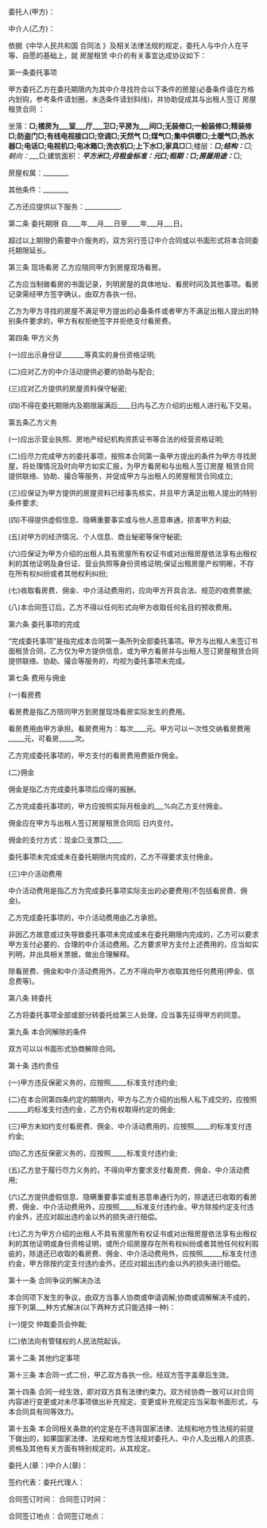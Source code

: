 
 


委托人(甲方)：


中介人(乙方)：


依据《中华人民共和国
合同法
》及相关法律法规的规定，委托人与中介人在平等、自愿的基础上，就
房屋租赁
中介的有关事宜达成协议如下：


第一条委托事项


甲方委托乙方在委托期限内为其中介寻找符合以下条件的房屋(必备条件请在方格内划钩，参考条件请划圈，未选条件请划斜线)，并协助促成其与出租人签订
房屋租赁合同
：


坐落：____□;楼房为___室___厅___卫□;平房为___间□;无装修□;一般装修□;精装修□;防盗门□;有线电视接口□;空调□;天然气 □;煤气□;集中供暖□;土暖气□;热水器□;电话□;电视机□;电冰箱□;洗衣机□;上下水□;家具□____□;楼层：___□;结构：____□;朝向：____□;建筑面积：_____平方米□;月租金标准：____元□;租期：____□;房屋用途：_____□;


房屋权属：________


其他条件：________


乙方还应提供以下服务：___________.


第二条 委托期限 自____年___月___日至____年___月___日。


超过以上期限仍需要中介服务的，双方另行签订中介合同或以书面形式将本合同委托期限延长。


第三条 现场看房 乙方应陪同甲方到房屋现场看房。


乙方应当制做看房的书面记录，列明房屋的具体地址、看房时间及其他事项。看房记录需经甲方签字确认，由双方各执一份。


乙方为甲方寻找的房屋不满足甲方提出的必备条件或者甲方不满足出租人提出的特别条件要求的，甲方有权拒绝签字并拒绝支付看房费。


第四条 甲方义务


(一)应出示身份证_______等真实的身份资格证明;


(二)应对乙方的中介活动提供必要的协助与配合;


(三)应对乙方提供的房屋资料保守秘密;


(四)不得在委托期限内及期限届满后____日内与乙方介绍的出租人进行私下交易。


第五条乙方义务


(一)应出示营业执照、房地产经纪机构资质证书等合法的经营资格证明;


(二)应尽力完成甲方的委托事项，按照本合同第一条甲方提出的条件为甲方寻找房屋，将处理情况及时向甲方如实汇报，为甲方看房和与出租人签订房屋
租赁合同
提供联络、协助、撮合等服务，并促成甲方与出租人的房屋租赁合同成立;


(三)应保证为甲方提供的房屋资料已经事先核实，并且甲方满足出租人提出的特别条件要求;


(四)不得提供虚假信息、隐瞒重要事实或与他人恶意串通，损害甲方利益;


(五)对甲方的经济情况、个人信息、商业秘密等保守秘密;


(六)应保证为甲方介绍的出租人具有房屋所有权证书或对出租房屋依法享有出租权利的其他证明及身份证、营业执照等身份资格证明;保证出租房屋产权明晰，不存在所有权纠纷或者其他权利纠纷;


(七)收取看房费、佣金、中介活动费用的，应向甲方开具合法、规范的收费票据;


(八)本合同签订后，乙方不得以任何形式向甲方收取任何名目的预收费用。


第六条 委托事项的完成


“完成委托事项”是指完成本合同第一条所列全部委托事项。甲方与出租人未签订书面租赁合同，乙方仅为甲方提供信息，或为甲方看房并与出租人签订房屋租赁合同提供联络、协助、撮合等服务的，均视为委托事项未完成。


第七条 费用与佣金


(一)看房费


看房费是指乙方陪同甲方到房屋现场看房实际发生的费用。


看房费用由甲方承担。看房费用为：每次____元。甲方可以一次性交纳看房费用_____元，可看房_____次。


乙方完成委托事项的，甲方支付的看房费用费抵作佣金。


(二)佣金


佣金是指乙方完成委托事项后应得的报酬。


乙方完成委托事项的，甲方应按照实际月租金的___%向乙方支付佣金。


佣金应在甲方与出租人签订房屋租赁合同后 日内支付。


佣金的支付方式：现金□;支票□;____.


委托事项未完成或未在委托期限内完成的，乙方不得要求支付佣金。


(三)中介活动费用


中介活动费用是指乙方为完成委托事项实际支出的必要费用(不包括看房费、佣金)。


乙方完成委托事项的，中介活动费用由乙方承担。


非因乙方故意或过失导致委托事项未完成或未在委托期限内完成的，乙方可以要求甲方支付必要的、合理的中介活动费用。乙方要求甲方支付上述费用的，应当如实列明，并出具相关票据，做出合理解释。


除看房费、佣金和中介活动费用外，乙方不得向甲方收取其他任何费用(押金、信息费等)。


第八条 转委托


乙方将委托事项全部或部分转委托给第三人处理，应当事先征得甲方的同意。


第九条 本合同解除的条件


双方可以以书面形式协商解除合同。


第十条 违约责任


(一)甲方违反保密义务的，应按照_____标准支付违约金;


(二)在本合同第四条约定的期限内，甲方与乙方介绍的出租人私下成交的，应按照______的标准支付违约金，乙方仍有权取得约定的佣金;


(三)甲方未如约支付看房费、佣金、中介活动费用的，应按照_____的标准支付违约金;


(四)乙方违反保密义务的，应按照_____标准支付违约金;


(五)乙方怠于履行尽力义务的，不得向甲方要求支付看房费、佣金、中介活动费用;


(六)乙方提供虚假信息、隐瞒重要事实或有恶意串通行为的，除退还已收取的看房费、佣金、中介活动费用外，应按照_____标准支付违约金。甲方除按约定支付违约金外，还应对超出违约金以外的损失进行赔偿。


(七)乙方为甲方介绍的出租人不具有房屋所有权证书或对出租房屋依法享有出租权利的其他证明或身份资格证明，或所介绍房屋存在所有权纠纷或者其他任何权利瑕疵的，除退还已收取的看房费、佣金、中介活动费用外，应按照______标准支付违约金，甲方除按约定支付违约金外，还应对超出违约金以外的损失进行赔偿。


第十一条 合同争议的解决办法


本合同项下发生的争议，由双方当事人协商或申请调解;协商或调解解决不成的，按下列第___种方式解决(以下两种方式只能选择一种)：


(一)提交 仲裁委员会仲裁;


(二)依法向有管辖权的人民法院起诉。


第十二条 其他约定事项


第十三条 本合同一式二份，甲乙双方各执一份。经双方签字盖章后生效。


第十四条 合同一经生效，即对双方具有法律约束力。双方经协商一致可以对合同内容进行变更或对未尽事项做出补充规定。变更或补充规定应当采取书面形式，与本合同具有同等效力。


第十五条 本合同相关条款的约定是在不违背国家法律、法规和地方性法规的前提下做出的，如果国家法律、法规和地方性法规对委托人、中介人及出租人的资质、资格及其他有关方面有特别规定的，从其规定。


委托人(章：)中介人(章)：


签约代表：委托代理人：


合同签订时间： 合同签订时间：


合同签订地点：合同签订地点：
 


 

 
 
 
 
 
  


  
 

  


  


  
 
 
 
 

